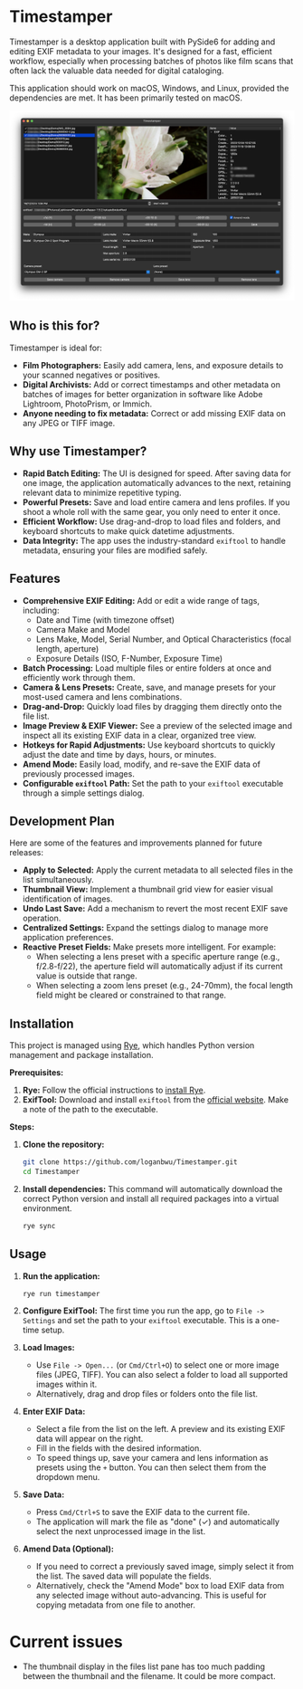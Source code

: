 # Timestamper

Timestamper is a desktop application built with PySide6 for adding and editing EXIF metadata to your images. It's designed for a fast, efficient workflow, especially when processing batches of photos like film scans that often lack the valuable data needed for digital cataloging.

This application should work on macOS, Windows, and Linux, provided the dependencies are met. It has been primarily tested on macOS.

![Screenshot of main screen](https://github.com/loganbwu/Timestamper/blob/main/screenshots/main_screen.png?raw=true)

## Who is this for?

Timestamper is ideal for:

-   **Film Photographers:** Easily add camera, lens, and exposure details to your scanned negatives or positives.
-   **Digital Archivists:** Add or correct timestamps and other metadata on batches of images for better organization in software like Adobe Lightroom, PhotoPrism, or Immich.
-   **Anyone needing to fix metadata:** Correct or add missing EXIF data on any JPEG or TIFF image.

## Why use Timestamper?

-   **Rapid Batch Editing:** The UI is designed for speed. After saving data for one image, the application automatically advances to the next, retaining relevant data to minimize repetitive typing.
-   **Powerful Presets:** Save and load entire camera and lens profiles. If you shoot a whole roll with the same gear, you only need to enter it once.
-   **Efficient Workflow:** Use drag-and-drop to load files and folders, and keyboard shortcuts to make quick datetime adjustments.
-   **Data Integrity:** The app uses the industry-standard `exiftool` to handle metadata, ensuring your files are modified safely.

## Features

-   **Comprehensive EXIF Editing:** Add or edit a wide range of tags, including:
    -   Date and Time (with timezone offset)
    -   Camera Make and Model
    -   Lens Make, Model, Serial Number, and Optical Characteristics (focal length, aperture)
    -   Exposure Details (ISO, F-Number, Exposure Time)
-   **Batch Processing:** Load multiple files or entire folders at once and efficiently work through them.
-   **Camera & Lens Presets:** Create, save, and manage presets for your most-used camera and lens combinations.
-   **Drag-and-Drop:** Quickly load files by dragging them directly onto the file list.
-   **Image Preview & EXIF Viewer:** See a preview of the selected image and inspect all its existing EXIF data in a clear, organized tree view.
-   **Hotkeys for Rapid Adjustments:** Use keyboard shortcuts to quickly adjust the date and time by days, hours, or minutes.
-   **Amend Mode:** Easily load, modify, and re-save the EXIF data of previously processed images.
-   **Configurable `exiftool` Path:** Set the path to your `exiftool` executable through a simple settings dialog.

## Development Plan

Here are some of the features and improvements planned for future releases:

-   **Apply to Selected:** Apply the current metadata to all selected files in the list simultaneously.
-   **Thumbnail View:** Implement a thumbnail grid view for easier visual identification of images.
-   **Undo Last Save:** Add a mechanism to revert the most recent EXIF save operation.
-   **Centralized Settings:** Expand the settings dialog to manage more application preferences.
-   **Reactive Preset Fields:** Make presets more intelligent. For example:
    -   When selecting a lens preset with a specific aperture range (e.g., f/2.8-f/22), the aperture field will automatically adjust if its current value is outside that range.
    -   When selecting a zoom lens preset (e.g., 24-70mm), the focal length field might be cleared or constrained to that range.

## Installation

This project is managed using [Rye](https://rye-up.com/), which handles Python version management and package installation.

**Prerequisites:**

1.  **Rye:** Follow the official instructions to [install Rye](https://rye-up.com/guide/installation/).
2.  **ExifTool:** Download and install `exiftool` from the [official website](https://exiftool.org/). Make a note of the path to the executable.

**Steps:**

1.  **Clone the repository:**
    ```bash
    git clone https://github.com/loganbwu/Timestamper.git
    cd Timestamper
    ```

2.  **Install dependencies:**
    This command will automatically download the correct Python version and install all required packages into a virtual environment.
    ```bash
    rye sync
    ```

## Usage

1.  **Run the application:**
    ```bash
    rye run timestamper
    ```

2.  **Configure ExifTool:**
    The first time you run the app, go to `File -> Settings` and set the path to your `exiftool` executable. This is a one-time setup.

3.  **Load Images:**
    -   Use `File -> Open...` (or `Cmd/Ctrl+O`) to select one or more image files (JPEG, TIFF). You can also select a folder to load all supported images within it.
    -   Alternatively, drag and drop files or folders onto the file list.

4.  **Enter EXIF Data:**
    -   Select a file from the list on the left. A preview and its existing EXIF data will appear on the right.
    -   Fill in the fields with the desired information.
    -   To speed things up, save your camera and lens information as presets using the `+` button. You can then select them from the dropdown menu.

5.  **Save Data:**
    -   Press `Cmd/Ctrl+S` to save the EXIF data to the current file.
    -   The application will mark the file as "done" (✓) and automatically select the next unprocessed image in the list.

6.  **Amend Data (Optional):**
    -   If you need to correct a previously saved image, simply select it from the list. The saved data will populate the fields.
    -   Alternatively, check the "Amend Mode" box to load EXIF data from any selected image without auto-advancing. This is useful for copying metadata from one file to another.

# Current issues
- The thumbnail display in the files list pane has too much padding between the thumbnail and the filename. It could be more compact.
